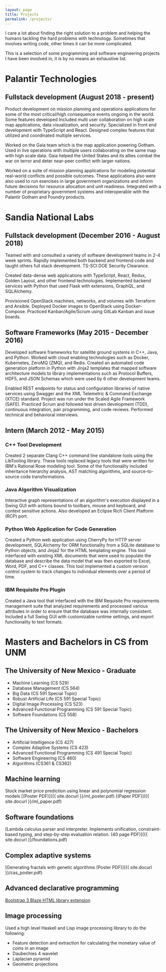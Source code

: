 ```yaml
---
layout: page
title: Projects
permalink: /projects/
---
```


I care a lot about finding the right solution to a problem and helping the humans tackling the hard problems with technology. Sometimes that involves writing code, other times it can be more complicated.

This is a selection of some programming and software engineering projects I
have been involved in, it is by no means an exhaustive list.

# Palantir Technologies

## Fullstack development (August 2018 - present)

Product development on mission planning and operations applications for some of the most critical/high consequence events ongoing in the world. Some features developed Included multi user collaboration on high scale map applications, data visualization, and security. Specialized in front end development with TypeScript and React. Designed complex features that utilized and coordinated multiple services.

Worked on the Gaia team which is the map application powering Gotham. Used in live operations with multiple users collaborating on the same map with high scale data. Gaia helped the United States and its allies combat the war on terror and deter near-peer conflict with larger nations.

Worked on a suite of mission planning applications for modeling potential real-world conflicts and possible outcomes. These applications also were also used to run exercises in large government organizations and inform future decisions for resource allocation and unit readiness. Integrated with a number of proprietary government systems and interoperable with the Palantir Gotham and Foundry products.

# Sandia National Labs

## Fullstack development (December 2016 - August 2018)

Teamed with and consulted a variety of software development teams in 2-4 week sprints. Rapidly implemented both backend and frontend code and taught others full stack development. TS-SCI DOE Security Clearance.

Created data-dense web applications with TypeScript, React, Redux, Golden Layout, and other frontend technologies. Implemented backend services with Python that used Flask with extensions, GraphQL, and SQLAlchemy.

Provisioned OpenStack machines, networks, and volumes with Terraform and Ansible. Deployed Docker images to OpenStack using Docker-Compose. Practiced Kanban/Agile/Scrum using GitLab Kanban and issue boards.

## Software Frameworks (May 2015 - December 2016)

Developed software frameworks for satellite ground systems in C++, Java, and Python. Worked with cloud enabling technologies such as Docker, Kubernetes, ZeroMQ (ZMQ), and Redis. Created an automated code generation platform in Python with Jinja2 templates that mapped
software architecture models to library implementations such as Protocol Buffers, HDF5, and
JSON Schemas which were used by 6 other development teams.

Enabled REST endpoints for status and configuration libraries of native services using Swagger
and the XML Telemetric & Command Exchange (XTCE) standard. Project was run under the Scaled Agile Framework (SAFE). Practiced Scrum and followed test driven development (TDD), continuous integration, pair programming, and code reviews. Performed technical and behavioral interviews.

## Intern (March 2012 - May 2015)

### C++ Tool Development
Created 2 separate Clang C++ command line standalone tools using the LibTooling library. These tools replaced legacy tools that were written for IBM's Rational Rose modeling tool. Some of the functionality included inheritance hierarchy analysis, AST matching algorithms, and source-to-source code transformations.

### Java Algorithm Visualization
Interactive graph representations of an algorithm's execution displayed in a Swing GUI with actions bound to toolbars, mouse and keyboard, and context sensitive actions. Also developed an Eclipse Rich Client Platform (RCP) port.

### Python Web Application for Code Generation
Created a Python web application using CherryPy for HTTP server development, SQLAlchemy for ORM functionality from a SQLite database to Python objects, and Jinja2 for the HTML templating engine. This tool interfaced with existing XML documents that were used to populate the database and describe the data model that was then exported to Excel, Word, PDF, and C++ classes. This tool implemented a custom version control system to track changes to individual elements over a period of time.

### IBM Requisite Pro Plugin
Created a Java tool that interfaced with the IBM Requisite Pro requirements management suite that analyzed requirements and processed various attributes in order to ensure that the database was internally consistent. Included a full Swing GUI with customizable runtime settings, and export functionality to text formats.


# Masters and Bachelors in CS from UNM

## The University of New Mexico - Graduate
* Machine Learning (CS 529)
* Database Management (CS 564)
* Big Data (CS 591 Special Topic)
* Robust Artificial Life (CS 591 Special Topic)
* Digital Image Processing (CS 523)
* Advanced Functional Programming (CS 591 Special Topic)
* Software Foundations (CS 558)

## The University of New Mexico - Bachelors
* Artificial Intelligence (CS 427)
* Complex Adaptive Systems (CS 423)
* Advanced Functional Programming (CS 491 Special Topic)
* Software Engineering (CS 460)
* Algorithms (CS361 & CS362)

## Machine learning
Stock market price prediction using linear and polynomial regression models [(Poster PDF)]({{ site.docurl }}/ml_poster.pdf) [(Paper PDF)]({{ site.docurl }}/ml_paper.pdf)

## Software foundations
[Lambda calculus parser and interpreter. Implements unification, constraint-based typing, and step-by-step evaluation relation. (40 page PDF)]({{ site.docurl }}/foundations.pdf)

## Complex adaptive systems
[Generating fractals with genetic algorithms (Poster PDF)]({{ site.docurl }}/cas_poster.pdf)

## Advanced declarative programming
[Bootstrap 3 Blaze HTML library extension](http://lnunno.github.io/blaze-bootstrap3/)

## Image processing

Used a high level Haskell and Lisp image processing library to do the following:

- Feature detection and extraction for calculating the monetary value of coins in an image
- Daubechies 4 wavelet
- Laplacian pyramid
- Geometric projections
